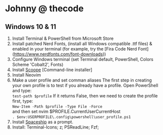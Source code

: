 # Johnny @ thecode

## Windows 10 & 11

1. Install Terminal & PowerShell from Microsoft Store
1. Install patched Nerd Fonts, (install all Windows compatible .ttf files) & enabled in your terminal (for example, try the [Fira Code Nerd Font] (https://www.nerdfonts.com/font-downloads))
1. Configure Windows terminal (set Terminal default, PowerShell, Colors Scheme 'Cobalt2', Fonts)
1. Install [Scoope](https://scoop.sh/) [Command-line installer]
1. Install Neovim 
1. Make a user profile and set comman aliases
The first step in creating your own profile is to test if you already have a profile. Open PowerShell and type:  
`test-path $profile` 
If it returns False, then we need to create the profile first, type:  
`New-Item -Path $profile -Type File -Force`  
and then set nvim $PROFILE.CurrentUserCurrentHost  
`. $env:USERPROFILE\.config\powershell\user_profile.ps1` 
1. Install [Spaceship](https://github.com/spaceship-prompt/spaceship-prompt) as a prompt.
1. Install: Terminal-Icons; z; PSReadLine; Fzf; 


